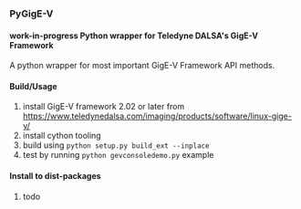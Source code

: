 ### PyGigE-V

#### work-in-progress Python wrapper for Teledyne DALSA's GigE-V Framework

A python wrapper for most important GigE-V Framework API methods.

#### Build/Usage
1.  install GigE-V framework 2.02 or later from https://www.teledynedalsa.com/imaging/products/software/linux-gige-v/
2.  install cython tooling
3.  build using `python setup.py build_ext --inplace`
4.  test by running `python gevconsoledemo.py` example

#### Install to dist-packages
1.  todo
